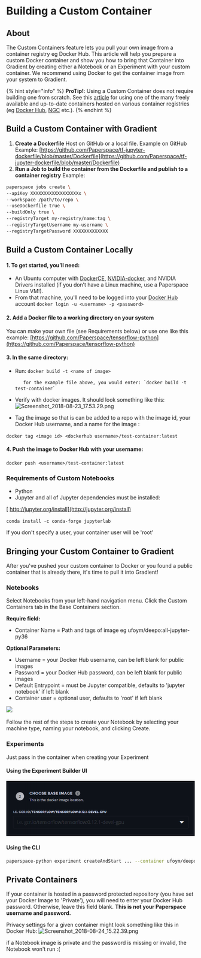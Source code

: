 # Building a Custom Container

## About

The Custom Containers feature lets you pull your own image from a container registry eg Docker Hub. This article will help you prepare a custom Docker container and show you how to bring that Container into Gradient by creating either a Notebook or an Experiment with your custom container. We recommend using Docker to get the container image from your system to Gradient. 

{% hint style="info" %}
**ProTip!**: Using a Custom Container does not require building one from scratch.  See this [article](./) for using one of the many freely available and up-to-date containers hosted on various container registries \(eg [Docker Hub](https://hub.docker.com/), [NGC](https://ngc.nvidia.com/catalog/landing) etc.\).
{% endhint %}

## Build a Custom Container with Gradient

1. **Create a Dockerfile** Host on GitHub or a local file. Example on GitHub Example: [https://github.com/Paperspace/tf-jupyter-dockerfile/blob/master/Dockerfile](https://github.com/Paperspace/tf-jupyter-dockerfile/blob/master/Dockerfile) 
2. **Run a Job to build the container from the Dockerfile and publish to a container registry** Example: 

```bash
paperspace jobs create \
--apiKey XXXXXXXXXXXXXXXXXXx \
--workspace /path/to/repo \
--useDockerfile true \
--buildOnly true \
--registryTarget my-registry/name:tag \
--registryTargetUsername my-username \
--registryTargetPassword XXXXXXXXXXXXX
```

## Build a Custom Container Locally

#### 1. To get started, you’ll need:

* An Ubuntu computer with [DockerCE](https://github.com/docker/docker-ce), [NVIDIA-docker](https://github.com/NVIDIA/nvidia-docker), and NVIDIA Drivers installed \(if you don’t have a Linux machine, use a Paperspace Linux VM!\).
* From that machine, you'll need to be logged into your [Docker Hub](https://hub.docker.com/) account  `docker login -u <username> -p <password>`

#### 2. Add a Docker file to a working directory on your system

You can make your own file \(see Requirements below\) or use one like this example: [https://github.com/Paperspace/tensorflow-python](https://github.com/Paperspace/tensorflow-python)

#### 3. In the same directory:

* Run: `docker build -t <name of image>` 

         for the example file above, you would enter: `docker build -t test-container`

* Verify with docker images. It should look something like this:![Screenshot\_2018-08-23\_17.53.29.png](https://support.paperspace.com/hc/article_attachments/360011197753/Screenshot_2018-08-23_17.53.29.png)
* Tag the image so that is can be added to a repo with the image id, your Docker Hub username, and a name for the image :

`docker tag <image id> <dockerhub username>/test-container:latest`

#### 4. Push the image to Docker Hub with your username:

`docker push <username>/test-container:latest`

###  Requirements of Custom Notebooks

* Python
* Jupyter and all of Jupyter dependencies must be installed:

[        http://jupyter.org/install](http://jupyter.org/install)

`conda install -c conda-forge jupyterlab`

If you don't specify a user, your container user will be 'root' 

## Bringing your Custom Container to Gradient

After you've pushed your custom container to Docker or you found a public container that is already there, it's time to pull it into Gradient!

### Notebooks  

Select Notebooks from your left-hand navigation menu. Click the Custom Containers tab in the Base Containers section. 

**Require field:**

* Container Name = Path and tags of image eg ufoym/deepo:all-jupyter-py36

**Optional Parameters:**

* Username = your Docker Hub username, can be left blank for public images
* Password = your Docker Hub password, can be left blank for public images
* Default Entrypoint = must be Jupyter compatible, defaults to 'jupyter notebook' if left blank
* Container user = optional user, defaults to 'root' if left blank

![](https://support.paperspace.com/hc/article_attachments/360011084754/mceclip1.png)

Follow the rest of the steps to create your Notebook by selecting your machine type, naming your notebook, and clicking Create. 

### Experiments

Just pass in the container when creating your Experiment

#### Using the Experiment Builder UI

![](../../.gitbook/assets/image%20%288%29.png)

#### Using the CLI

```bash
paperspace-python experiment createAndStart ... --container ufoym/deepo:all-py36 ...
```

## Private Containers

If your container is hosted in a password protected repository \(you have set your Docker Image to 'Private'\), you will need to enter your Docker Hub password. Otherwise, leave this field blank. **This is not your Paperspace username and password.**

Privacy settings for a given container might look something like this in Docker Hub: ![Screenshot\_2018-08-24\_15.22.39.png](https://support.paperspace.com/hc/article_attachments/360011177694/Screenshot_2018-08-24_15.22.39.png)

if a Notebook image is private and the password is missing or invalid, the Notebook won't run :\(   

